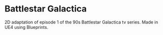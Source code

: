 # Battlestar Galactica
 2D adaptation of episode 1 of the 90s Battlestar Galactica tv series. Made in UE4 using Blueprints.
